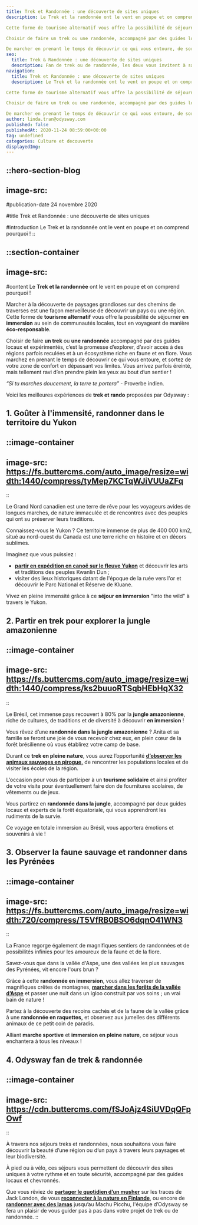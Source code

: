 ```yaml
---
title: Trek et Randonnée : une découverte de sites uniques
description: Le Trek et la randonnée ont le vent en poupe et on comprend pourquoi ! Marcher à la découverte de paysages grandioses sur des chemins de traverses est une façon merveilleuse de découvrir un pays ou une région.

Cette forme de tourisme alternatif vous offre la possibilité de séjourner en immersion au sein de communautés locales tout en voyageant de manière éco-responsable.

Choisir de faire un trek ou une randonnée, accompagné par des guides locaux et expérimentés, c’est la promesse d’explorer, d’avoir accès à des régions parfois reculées et à un écosystème riche en faune et en flore.

De marcher en prenant le temps de découvrir ce qui vous entoure, de sortir de votre zone de confort en dépassant vos limites et d’arriver éreinté, mais ravi au bout d’un sentier et d’en prendre plein les yeux !
seo:
  title: Trek & Randonnée : une découverte de sites uniques
  description: Fan de trek ou de randonnée, les deux vous invitent à savourer des paysages grandioses. Explorez les chemins de traverse accompagnés de nos guides locaux.
navigation:
  title: Trek et Randonnée : une découverte de sites uniques
  description: Le Trek et la randonnée ont le vent en poupe et on comprend pourquoi ! Marcher à la découverte de paysages grandioses sur des chemins de traverses est une façon merveilleuse de découvrir un pays ou une région.

Cette forme de tourisme alternatif vous offre la possibilité de séjourner en immersion au sein de communautés locales tout en voyageant de manière éco-responsable.

Choisir de faire un trek ou une randonnée, accompagné par des guides locaux et expérimentés, c’est la promesse d’explorer, d’avoir accès à des régions parfois reculées et à un écosystème riche en faune et en flore.

De marcher en prenant le temps de découvrir ce qui vous entoure, de sortir de votre zone de confort en dépassant vos limites et d’arriver éreinté, mais ravi au bout d’un sentier et d’en prendre plein les yeux !
author: linda.tran@odysway.com
published: false
publishedAt: 2020-11-24 08:59:00+00:00
tag: undefined
categories: Culture et decouverte
displayedImg: 
---
```


::hero-section-blog
---
image-src: 
---
#publication-date
24 novembre 2020

#title
Trek et Randonnée : une découverte de sites uniques

#introduction
Le Trek et la randonnée ont le vent en poupe et on comprend pourquoi !
::

::section-container
---
image-src: 
---
#content
Le **Trek et la randonnée** ont le vent en poupe et on comprend pourquoi !

Marcher à la découverte de paysages grandioses sur des chemins de traverses est une façon merveilleuse de découvrir un pays ou une région. Cette forme de **tourisme alternatif** vous offre la possibilité de séjourner **en immersion** au sein de communautés locales, tout en voyageant de manière **éco-responsable**.

Choisir de faire **un trek** ou **une randonnée** accompagné par des guides locaux et expérimentés, c’est la promesse d’explorer, d’avoir accès à des régions parfois reculées et à un écosystème riche en faune et en flore. Vous marchez en prenant le temps de découvrir ce qui vous entoure, et sortez de votre zone de confort en dépassant vos limites. Vous arrivez parfois éreinté, mais tellement ravi d’en prendre plein les yeux au bout d’un sentier !

_“Si tu marches doucement, la terre te portera”_ - Proverbe indien.

Voici les meilleures expériences de **trek et rando** proposées par Odysway :

## **1\. Goûter à l'immensité, randonner dans le territoire du Yukon**

::image-container
---
image-src: https://fs.buttercms.com/auto_image/resize=width:1440/compress/tyMep7KCTqWJiVUUaZFq
---
::

Le Grand Nord canadien est une terre de rêve pour les voyageurs avides de longues marches, de nature immaculée et de rencontres avec des peuples qui ont su préserver leurs traditions.

Connaissez-vous le Yukon ? Ce territoire immense de plus de 400 000 km2, situé au nord-ouest du Canada est une terre riche en histoire et en décors sublimes. 

Imaginez que vous puissiez :

*   [**partir en expédition en canoë sur le fleuve Yukon**](https://odysway.com/voyages/voyage-nature-canada-yukon?utm_source=SEO&utm_medium=BlogPost&utm_campaign=trek%26randonnee) et découvrir les arts et traditions des peuples Kwanlin Dun ;
*   visiter des lieux historiques datant de l'époque de la ruée vers l'or et découvrir le Parc National et Réserve de Kluane.

Vivez en pleine immensité grâce à ce **séjour en immersion** "into the wild" à travers le Yukon.

## 2\. Partir en trek pour explorer la jungle amazonienne

::image-container
---
image-src: https://fs.buttercms.com/auto_image/resize=width:1440/compress/ks2buuoRTSqbHEbHqX32
---
::

Le Brésil, cet immense pays recouvert à 80% par la **jungle amazonienne**, riche de cultures, de traditions et de diversité à découvrir **en immersion** !

Vous rêvez d’une **randonnée dans la jungle amazonienne** ? Anita et sa famille se feront une joie de vous recevoir chez eux, en plein cœur de la forêt brésilienne où vous établirez votre camp de base.

Durant ce **trek en pleine nature**, vous aurez l’opportunité [**d’observer les animaux sauvages en pirogue,**](https://odysway.com/voyages/survie-jungle-amazonienne?utm_source=SEO&utm_medium=BlogPost&utm_campaign=trek%26randonnee) de rencontrer les populations locales et de visiter les écoles de la région.

L’occasion pour vous de participer à un **tourisme solidaire** et ainsi profiter de votre visite pour éventuellement faire don de fournitures scolaires, de vêtements ou de jeux.

Vous partirez en **randonnée dans la jungle**, accompagné par deux guides locaux et experts de la forêt équatoriale, qui vous apprendront les rudiments de la survie.

Ce voyage en totale immersion au Brésil, vous apportera émotions et souvenirs à vie !

## 3\. Observer la faune sauvage et randonner dans les Pyrénées

::image-container
---
image-src: https://fs.buttercms.com/auto_image/resize=width:720/compress/T5VfRB0BSO6dqnO41WN3
---
::

La France regorge également de magnifiques sentiers de randonnées et de possibilités infinies pour les amoureux de la faune et de la flore.

Savez-vous que dans la vallée d'Aspe, une des vallées les plus sauvages des Pyrénées, vit encore l'ours brun ?

Grâce à cette **randonnée en immersion**, vous allez traverser de magnifiques crêtes de montagnes, [**marcher dans les forêts de la vallée d’Aspe**](https://odysway.com/voyages/sejour-montagne-marche-pyrenees?utm_source=SEO&utm_medium=BlogPost&utm_campaign=trek%26randonnee) et passer une nuit dans un igloo construit par vos soins ; un vrai bain de nature !

Partez à la découverte des recoins cachés et de la faune de la vallée grâce à une **randonnée en raquettes,** et observez aux jumelles des différents animaux de ce petit coin de paradis.

Alliant **marche sportive** et **immersion en pleine nature**, ce séjour vous enchantera à tous les niveaux !

## 4\. Odysway fan de trek & randonnée

::image-container
---
image-src: https://cdn.buttercms.com/fSJoAjz4SiUVDqQFpOwf
---
::

À travers nos séjours treks et randonnées, nous souhaitons vous faire découvrir la beauté d’une région ou d’un pays à travers leurs paysages et leur biodiversité. 

À pied ou à vélo, ces séjours vous permettent de découvrir des sites uniques à votre rythme et en toute sécurité, accompagné par des guides locaux et chevronnés.

Que vous rêviez de [**partager le quotidien d’un musher**](https://odysway.com/voyages/sejour-survie-musher?utm_source=SEO&utm_medium=BlogPost&utm_campaign=trek%26randonnee) sur les traces de Jack London, de vous [**reconnecter à la nature en Finlande**](https://odysway.com/voyages/reconnexion-nature-finlande?utm_source=SEO&utm_medium=BlogPost&utm_campaign=trek%26randonnee), ou encore de [**randonner avec des lamas**](https://odysway.com/voyages/trek-lamas-perou?utm_source=SEO&utm_medium=BlogPost&utm_campaign=trek%26randonnee) jusqu’au Machu Picchu, l'équipe d’Odysway se fera un plaisir de vous guider pas à pas dans votre projet de trek ou de randonnée.
::
